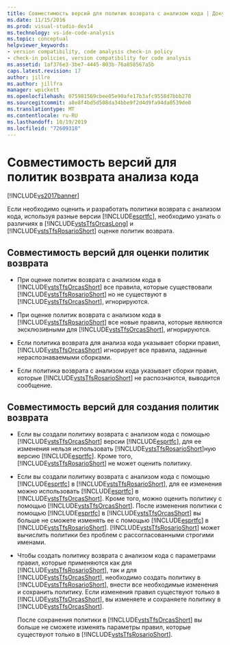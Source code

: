 ```yaml
---
title: Совместимость версий для политик возврата с анализом кода | Документация Майкрософт
ms.date: 11/15/2016
ms.prod: visual-studio-dev14
ms.technology: vs-ide-code-analysis
ms.topic: conceptual
helpviewer_keywords:
- version compatibility, code analysis check-in policy
- check-in policies, version compatibility for code analysis
ms.assetid: 1af376e3-3be7-4445-803b-76a858567a5b
caps.latest.revision: 17
author: jillre
ms.author: jillfra
manager: wpickett
ms.openlocfilehash: 075981569cbee05e90afe17b3afc9558d7bbb270
ms.sourcegitcommit: a8e8f4bd5d508da34bbe9f2d4d9fa94da0539de0
ms.translationtype: MT
ms.contentlocale: ru-RU
ms.lasthandoff: 10/19/2019
ms.locfileid: "72609318"
---
```

# <a name="version-compatibility-for-code-analysis-check-in-policies"></a>Совместимость версий для политик возврата анализа кода
[!INCLUDE[vs2017banner](../includes/vs2017banner.md)]

Если необходимо оценить и разработать политики возврата с анализом кода, используя разные версии [!INCLUDE[esprtfc](../includes/esprtfc-md.md)], необходимо узнать о различиях в [!INCLUDE[vstsTfsOrcasLong](../includes/vststfsorcaslong-md.md)] и [!INCLUDE[vstsTfsRosarioShort](../includes/vststfsrosarioshort-md.md)] оценке политик возврата.

## <a name="version-compatibility-for-evaluating-check-in-policies"></a>Совместимость версий для оценки политик возврата

- При оценке политик возврата с анализом кода в [!INCLUDE[vstsTfsOrcasShort](../includes/vststfsorcasshort-md.md)] все правила, которые существовали [!INCLUDE[vstsTfsRosarioShort](../includes/vststfsrosarioshort-md.md)] но не существуют в [!INCLUDE[vstsTfsOrcasShort](../includes/vststfsorcasshort-md.md)], игнорируются.

- При оценке политик возврата с анализом кода в [!INCLUDE[vstsTfsRosarioShort](../includes/vststfsrosarioshort-md.md)] все новые правила, которые являются эксклюзивными для [!INCLUDE[vstsTfsOrcasShort](../includes/vststfsorcasshort-md.md)], игнорируются.

- Если политика возврата для анализа кода указывает сборки правил, [!INCLUDE[vstsTfsOrcasShort](../includes/vststfsorcasshort-md.md)] игнорирует все правила, заданные нераспознаваемыми сборками.

- Если политика возврата с анализом кода указывает сборки правил, которые [!INCLUDE[vstsTfsRosarioShort](../includes/vststfsrosarioshort-md.md)] не распознаются, выводится сообщение.

## <a name="version-compatibility-for-authoring-check-in-policies"></a>Совместимость версий для создания политик возврата

- Если вы создали политику возврата с анализом кода с помощью [!INCLUDE[vstsTfsOrcasShort](../includes/vststfsorcasshort-md.md)] версии [!INCLUDE[esprtfc](../includes/esprtfc-md.md)], для ее изменения нельзя использовать [!INCLUDE[vstsTfsRosarioShort](../includes/vststfsrosarioshort-md.md)]ную версию [!INCLUDE[esprtfc](../includes/esprtfc-md.md)]. Кроме того, [!INCLUDE[vstsTfsRosarioShort](../includes/vststfsrosarioshort-md.md)] не может оценить политику.

- Если вы создали политику возврата с анализом кода с помощью [!INCLUDE[esprtfc](../includes/esprtfc-md.md)] в [!INCLUDE[vstsTfsRosarioShort](../includes/vststfsrosarioshort-md.md)], для ее изменения можно использовать [!INCLUDE[esprtfc](../includes/esprtfc-md.md)] в [!INCLUDE[vstsTfsOrcasShort](../includes/vststfsorcasshort-md.md)]. Кроме того, можно оценить политику с помощью [!INCLUDE[vstsTfsOrcasShort](../includes/vststfsorcasshort-md.md)]. После изменения политики с помощью [!INCLUDE[esprtfc](../includes/esprtfc-md.md)] в [!INCLUDE[vstsTfsOrcasShort](../includes/vststfsorcasshort-md.md)] вы больше не сможете изменять ее с помощью [!INCLUDE[esprtfc](../includes/esprtfc-md.md)] в [!INCLUDE[vstsTfsRosarioShort](../includes/vststfsrosarioshort-md.md)]. [!INCLUDE[vstsTfsRosarioShort](../includes/vststfsrosarioshort-md.md)] может вычислить политики без проблем с рассогласованными строгими именами.

- Чтобы создать политику возврата с анализом кода с параметрами правил, которые применяются как для [!INCLUDE[vstsTfsRosarioShort](../includes/vststfsrosarioshort-md.md)], так и для [!INCLUDE[vstsTfsOrcasShort](../includes/vststfsorcasshort-md.md)], необходимо создать политику в [!INCLUDE[vstsTfsRosarioShort](../includes/vststfsrosarioshort-md.md)], внести все необходимые изменения и сохранить политику. Если изменения правил существуют только в [!INCLUDE[vstsTfsOrcasShort](../includes/vststfsorcasshort-md.md)], вы изменяете и сохраняете политику в [!INCLUDE[vstsTfsOrcasShort](../includes/vststfsorcasshort-md.md)].

     После сохранения политики в [!INCLUDE[vstsTfsOrcasShort](../includes/vststfsorcasshort-md.md)] вы больше не сможете изменять параметры правил, которые существуют только в [!INCLUDE[vstsTfsRosarioShort](../includes/vststfsrosarioshort-md.md)].
